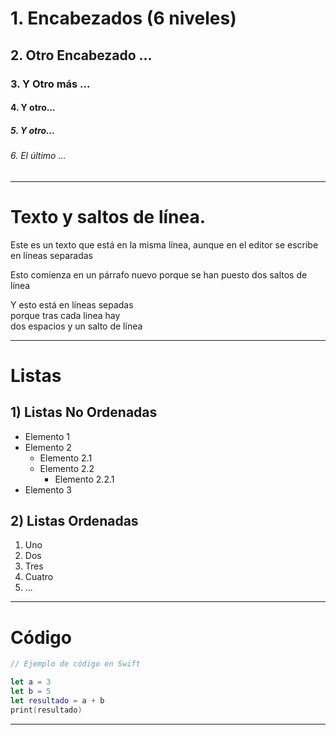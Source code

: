 # 1. Encabezados (6 niveles)
## 2. Otro Encabezado ...
### 3. Y Otro más ...
#### 4. Y otro...
##### 5. Y otro...
###### 6. El último ...

***
# Texto y saltos de línea.

Este es un texto que está en 
la misma línea, aunque en el 
editor se escribe en líneas separadas

Esto comienza en un párrafo nuevo
porque se han puesto dos saltos de línea

Y esto está en líneas sepadas  
porque tras cada linea hay  
dos espacios y un salto de línea

***
# Listas
## 1) Listas No Ordenadas

* Elemento 1
* Elemento 2
    * Elemento 2.1
    * Elemento 2.2
        * Elemento 2.2.1
* Elemento 3

## 2) Listas Ordenadas

1. Uno
2. Dos
3. Tres
4. Cuatro
5. ...

***
# Código
```swift
// Ejemplo de código en Swift

let a = 3
let b = 5
let resultado = a + b
print(resultado)
```

***







